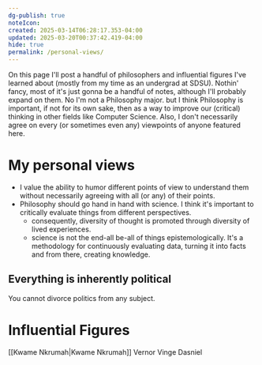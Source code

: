 ```yaml
---
dg-publish: true
noteIcon: 
created: 2025-03-14T06:28:17.353-04:00
updated: 2025-03-20T00:37:42.419-04:00
hide: true
permalink: /personal-views/
---
```


On this page I'll post a handful of philosophers and influential figures I've learned about (mostly from my time as an undergrad at SDSU). Nothin' fancy, most of it's just gonna be a handful of notes, although I'll probably expand on them. No I'm not a Philosophy major. but I think Philosophy is important, if not for its own sake, then as a way to improve our (critical) thinking in other fields like Computer Science. Also, I don't necessarily agree on every (or sometimes even any) viewpoints of anyone featured here. 


# My personal views
* I value the ability to humor different points of view to understand them without necessarily agreeing with all (or any) of their points.
* Philosophy should go hand in hand with science. I think it's important to critically evaluate things from different perspectives. 
	* consequently, diversity of thought is promoted through diversity of lived experiences. 
	* science is not the end-all be-all of things epistemologically. It's a methodology for continuously evaluating data, turning it into facts and from there, creating knowledge.
## Everything is inherently political
You cannot divorce politics from any subject.


# Influential Figures
[[Kwame Nkrumah\|Kwame Nkrumah]]
Vernor Vinge
Dasniel